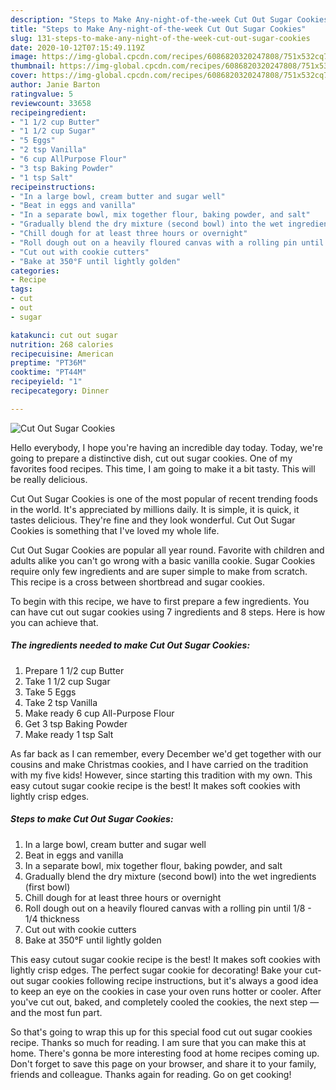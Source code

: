 ```yaml
---
description: "Steps to Make Any-night-of-the-week Cut Out Sugar Cookies"
title: "Steps to Make Any-night-of-the-week Cut Out Sugar Cookies"
slug: 131-steps-to-make-any-night-of-the-week-cut-out-sugar-cookies
date: 2020-10-12T07:15:49.119Z
image: https://img-global.cpcdn.com/recipes/6086820320247808/751x532cq70/cut-out-sugar-cookies-recipe-main-photo.jpg
thumbnail: https://img-global.cpcdn.com/recipes/6086820320247808/751x532cq70/cut-out-sugar-cookies-recipe-main-photo.jpg
cover: https://img-global.cpcdn.com/recipes/6086820320247808/751x532cq70/cut-out-sugar-cookies-recipe-main-photo.jpg
author: Janie Barton
ratingvalue: 5
reviewcount: 33658
recipeingredient:
- "1 1/2 cup Butter"
- "1 1/2 cup Sugar"
- "5 Eggs"
- "2 tsp Vanilla"
- "6 cup AllPurpose Flour"
- "3 tsp Baking Powder"
- "1 tsp Salt"
recipeinstructions:
- "In a large bowl, cream butter and sugar well"
- "Beat in eggs and vanilla"
- "In a separate bowl, mix together flour, baking powder, and salt"
- "Gradually blend the dry mixture (second bowl) into the wet ingredients (first bowl)"
- "Chill dough for at least three hours or overnight"
- "Roll dough out on a heavily floured canvas with a rolling pin until 1/8 - 1/4 thickness"
- "Cut out with cookie cutters"
- "Bake at 350°F until lightly golden"
categories:
- Recipe
tags:
- cut
- out
- sugar

katakunci: cut out sugar 
nutrition: 268 calories
recipecuisine: American
preptime: "PT36M"
cooktime: "PT44M"
recipeyield: "1"
recipecategory: Dinner

---
```



![Cut Out Sugar Cookies](https://img-global.cpcdn.com/recipes/6086820320247808/751x532cq70/cut-out-sugar-cookies-recipe-main-photo.jpg)

Hello everybody, I hope you're having an incredible day today. Today, we're going to prepare a distinctive dish, cut out sugar cookies. One of my favorites food recipes. This time, I am going to make it a bit tasty. This will be really delicious.

Cut Out Sugar Cookies is one of the most popular of recent trending foods in the world. It's appreciated by millions daily. It is simple, it is quick, it tastes delicious. They're fine and they look wonderful. Cut Out Sugar Cookies is something that I've loved my whole life.

Cut Out Sugar Cookies are popular all year round. Favorite with children and adults alike you can&#39;t go wrong with a basic vanilla cookie. Sugar Cookies require only few ingredients and are super simple to make from scratch. This recipe is a cross between shortbread and sugar cookies.


To begin with this recipe, we have to first prepare a few ingredients. You can have cut out sugar cookies using 7 ingredients and 8 steps. Here is how you can achieve that.

<!--inarticleads1-->

##### The ingredients needed to make Cut Out Sugar Cookies:

1. Prepare 1 1/2 cup Butter
1. Take 1 1/2 cup Sugar
1. Take 5 Eggs
1. Take 2 tsp Vanilla
1. Make ready 6 cup All-Purpose Flour
1. Get 3 tsp Baking Powder
1. Make ready 1 tsp Salt


As far back as I can remember, every December we&#39;d get together with our cousins and make Christmas cookies, and I have carried on the tradition with my five kids! However, since starting this tradition with my own. This easy cutout sugar cookie recipe is the best! It makes soft cookies with lightly crisp edges. 

<!--inarticleads2-->

##### Steps to make Cut Out Sugar Cookies:

1. In a large bowl, cream butter and sugar well
1. Beat in eggs and vanilla
1. In a separate bowl, mix together flour, baking powder, and salt
1. Gradually blend the dry mixture (second bowl) into the wet ingredients (first bowl)
1. Chill dough for at least three hours or overnight
1. Roll dough out on a heavily floured canvas with a rolling pin until 1/8 - 1/4 thickness
1. Cut out with cookie cutters
1. Bake at 350°F until lightly golden


This easy cutout sugar cookie recipe is the best! It makes soft cookies with lightly crisp edges. The perfect sugar cookie for decorating! Bake your cut-out sugar cookies following recipe instructions, but it&#39;s always a good idea to keep an eye on the cookies in case your oven runs hotter or cooler. After you&#39;ve cut out, baked, and completely cooled the cookies, the next step — and the most fun part. 

So that's going to wrap this up for this special food cut out sugar cookies recipe. Thanks so much for reading. I am sure that you can make this at home. There's gonna be more interesting food at home recipes coming up. Don't forget to save this page on your browser, and share it to your family, friends and colleague. Thanks again for reading. Go on get cooking!
